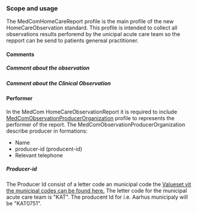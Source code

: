 ### Scope and usage 
The MedComHomeCareReport profile is the main profile of the new HomeCareObservation standard. This profile is intended to collect all observations results perforemd by the unicipal acute care team so the repport can be send to patients genereal practitioner. 


#### Comments 
##### Comment about the observation

##### Comment about the Clinical Observation


#### Performer 
In the MedCom HomeCareObservationReport it is required to include [MedComObservationProducerOrganization](http://medcomfhir.dk/ig/homecareobservation/StructureDefinition/medcom-core-observationporducerorg) profile to represents the performer of the report. 
The MedComObservationProducerOrganization describe producer in formations: 
* Name 
* producer-id (producent-id)
* Relevant telephone 

##### Producer-id
The Producer Id consist of a  letter code an municipal code the [Valueset vit the municipal codes can be found here.](http://hl7.dk/fhir/core/ValueSet/dk-core-MunicipalityCodes) 
The  letter code for the municipal acute care team  is "KAT". 
The producent Id for i.e. Aarhus municipaly will be "KAT0751". 

